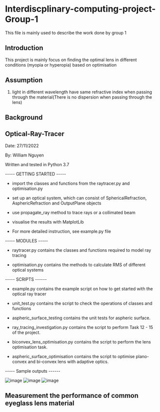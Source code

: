 # Interdiscplinary-computing-project-Group-1
This file is mainly used to describe the work done by group 1
## Introduction
This project is mainly focus on finding the optimal lens in different conditions (myopia or hyperopia) based on optimisation

## Assumption
1. light in different wavelength have same refractive index when passing through the material(There is no dispersion when passing through the lens)

## Background


## Optical-Ray-Tracer

Date: 27/11/2022

By: William Nguyen

Written and tested in Python 3.7

----- GETTING STARTED -----

- import the classes and functions from the raytracer.py and optimisation.py

- set up an optical system, which can consist of SphericalRefraction, AsphericRefraction and OutputPlane objects 

- use propagate_ray method to trace rays or a collimated beam

- visualise the results with MatplotLib 

- For more detailed instruction, see example.py file 


----- MODULES -----

- raytracer.py contains the classes and functions required to model ray tracing

- optimisation.py contains the methods to calculate RMS of different optical systems  


----- SCRIPTS ------

- example.py contains the example script on how to get started with the optical ray tracer

- unit_test.py contains the script to check the operations of classes and functions

- aspheric_surface_testing contains the unit tests for aspheric surface. 

- ray_tracing_investigation.py contains the script to perform Task 12 - 15 of the project.

- biconvex_lens_optimisation.py contains the script to perform the lens optimisation task. 

- aspheric_surface_optimisation contains the script to optimise plano-convex and bi-convex lens with adaptive optics. 

----- Sample outputs ------

![image](https://user-images.githubusercontent.com/108578700/219814286-fde14aa4-b052-422d-815a-0b13db0174c9.png)
![image](https://user-images.githubusercontent.com/108578700/219814376-fd9c6e48-d803-4039-8b86-1ca779cd57b5.png)
![image](https://user-images.githubusercontent.com/108578700/219814409-d29f64f4-7025-4257-bdd6-0b04eeb177af.png)


## Measurement the performance of common eyeglass lens material 
